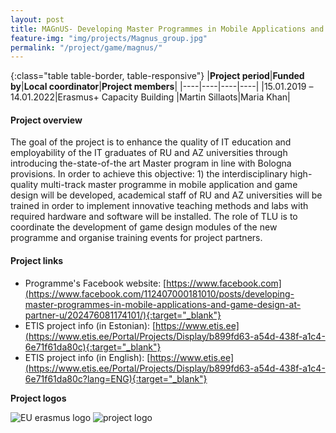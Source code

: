 ```yaml
---
layout: post
title: MAGnUS- Developing Master Programmes in Mobile Applications and Game Design at Partner Universities 
feature-img: "img/projects/Magnus_group.jpg"
permalink: "/project/game/magnus/"
---
```


{:class="table table-border, table-responsive"}
|**Project period**|**Funded by**|**Local coordinator**|**Project members**|
|----|----|----|----|
|15.01.2019 –14.01.2022|Erasmus+ Capacity Building |Martin Sillaots|Maria Khan|

#### Project overview
The goal of the project is to enhance the quality of IT education and employability of the IT graduates of RU and AZ universities through introducing the-state-of-the art Master program in line with Bologna provisions. In order to achieve this objective: 1) the interdisciplinary high-quality multi-track master programme in mobile application and game design will be developed, academical staff of RU and AZ universities will be trained in order to implement innovative teaching methods and labs with required hardware and software will be installed. The role of TLU is to coordinate the development of game design modules of the new programme and organise training events for project partners. 

#### Project links

- Programme's Facebook website: [https://www.facebook.com](https://www.facebook.com/112407000181010/posts/developing-master-programmes-in-mobile-applications-and-game-design-at-partner-u/202476081174101/){:target="_blank"}
- ETIS project info (in Estonian): [https://www.etis.ee](https://www.etis.ee/Portal/Projects/Display/b899fd63-a54d-438f-a1c4-6e71f61da80c){:target="_blank"} 
- ETIS project info (in English): [https://www.etis.ee](https://www.etis.ee/Portal/Projects/Display/b899fd63-a54d-438f-a1c4-6e71f61da80c?lang=ENG){:target="_blank"} 

**Project logos**
<div> 
    <img class="img-fluid-innews" src="{{ '/img/financier_logos/erasmus-plus.png' | prepend: site.baseurl }}" alt="EU erasmus logo">
    <img class="img-fluid-innews" src="{{ '/img/project_logos/Magnus_2.jpg' | prepend: site.baseurl }}" alt="project logo">
</div>